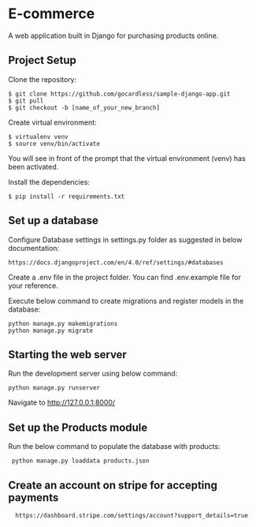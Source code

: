 # **E-commerce**

A web application built in Django for purchasing products online.


## **Project Setup**

Clone the repository:

````
$ git clone https://github.com/gocardless/sample-django-app.git
$ git pull
$ git checkout -b [name_of_your_new_branch]
````

Create virtual environment:

````
$ virtualenv venv
$ source venv/bin/activate
````


You will see in front of the prompt that the virtual environment (venv) has been activated.  

Install the dependencies:

````
$ pip install -r requirements.txt
````

## **Set up a database**

Configure Database settings in settings.py folder as suggested in below documentation:

````
https://docs.djangoproject.com/en/4.0/ref/settings/#databases
````

Create a .env file in the project folder.
You can find .env.example file for your reference.

Execute below command to create migrations and register models in the database:

````
python manage.py makemigrations
python manage.py migrate
````

## **Starting the web server**

Run the development server using below command:

````
python manage.py runserver
````

Navigate to http://127.0.0.1:8000/ 

## **Set up the Products module** 

Run the below command to populate the database with products:

````
 python manage.py loaddata products.json
````

## **Create an account on stripe for accepting payments**

````
  https://dashboard.stripe.com/settings/account?support_details=true
````












